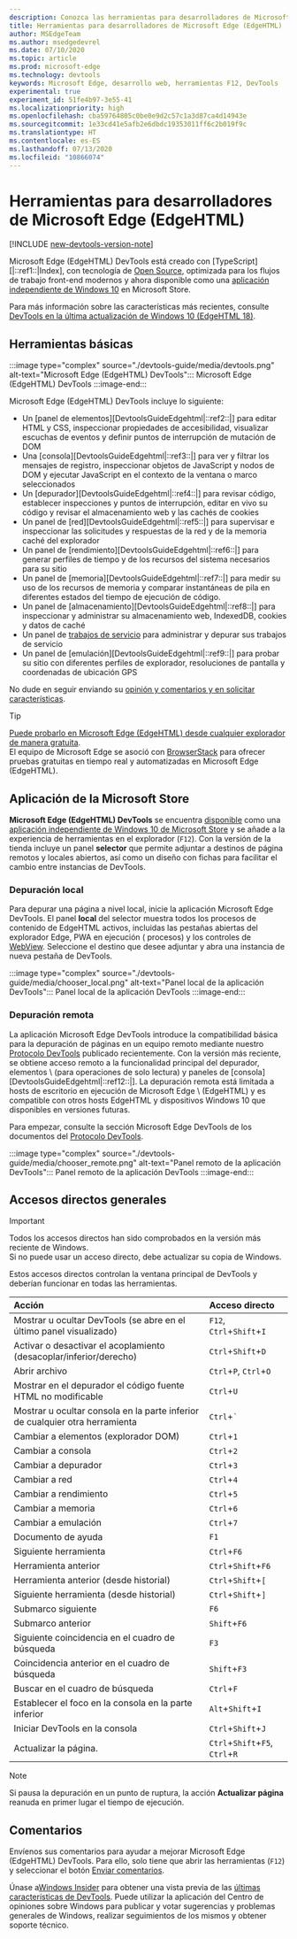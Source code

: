 ```yaml
---
description: Conozca las herramientas para desarrolladores de Microsoft Edge (EdgeHTML)
title: Herramientas para desarrolladores de Microsoft Edge (EdgeHTML)
author: MSEdgeTeam
ms.author: msedgedevrel
ms.date: 07/10/2020
ms.topic: article
ms.prod: microsoft-edge
ms.technology: devtools
keywords: Microsoft Edge, desarrollo web, herramientas F12, DevTools
experimental: true
experiment_id: 51fe4b97-3e55-41
ms.localizationpriority: high
ms.openlocfilehash: cba59764805c0be0e9d2c57c1a3d87ca4d14943e
ms.sourcegitcommit: 1e33cd41e5afb2e6dbdc19353011ff6c2b019f9c
ms.translationtype: HT
ms.contentlocale: es-ES
ms.lasthandoff: 07/13/2020
ms.locfileid: "10866074"
---
```

# Herramientas para desarrolladores de Microsoft Edge (EdgeHTML)  

[!INCLUDE [new-devtools-version-note](includes/new-devtools-version-note.md)]  

Microsoft Edge \(EdgeHTML\) DevTools está creado con [TypeScript][|::ref1::|Index], con tecnología de [Open Source][GithubMicrosoftChakracore], optimizada para los flujos de trabajo front-end modernos y ahora disponible como una [aplicación independiente de Windows 10][MicrosoftStoreEdgeDevtoolsPreview] en Microsoft Store.  

Para más información sobre las características más recientes, consulte [DevTools en la última actualización de Windows 10 (EdgeHTML 18)][DevtoolsGuideEdgehtmlWhatsnew].  

## Herramientas básicas  

:::image type="complex" source="./devtools-guide/media/devtools.png" alt-text="Microsoft Edge (EdgeHTML) DevTools":::
   Microsoft Edge (EdgeHTML) DevTools
:::image-end:::

<!--![Microsoft Edge \(EdgeHTML\) DevTools][ImageDevtoolsEdgehtml]  -->  

Microsoft Edge \(EdgeHTML\) DevTools incluye lo siguiente:  

*   Un [panel de elementos][DevtoolsGuideEdgehtml|::ref2::|] para editar HTML y CSS, inspeccionar propiedades de accesibilidad, visualizar escuchas de eventos y definir puntos de interrupción de mutación de DOM  
*   Una [consola][DevtoolsGuideEdgehtml|::ref3::|] para ver y filtrar los mensajes de registro, inspeccionar objetos de JavaScript y nodos de DOM y ejecutar JavaScript en el contexto de la ventana o marco seleccionados  
*   Un [depurador][DevtoolsGuideEdgehtml|::ref4::|] para revisar código, establecer inspecciones y puntos de interrupción, editar en vivo su código y revisar el almacenamiento web y las cachés de cookies  
*   Un panel de [red][DevtoolsGuideEdgehtml|::ref5::|] para supervisar e inspeccionar las solicitudes y respuestas de la red y de la memoria caché del explorador  
*   Un panel de [rendimiento][DevtoolsGuideEdgehtml|::ref6::|] para generar perfiles de tiempo y de los recursos del sistema necesarios para su sitio  
*   Un panel de [memoria][DevtoolsGuideEdgehtml|::ref7::|] para medir su uso de los recursos de memoria y comparar instantáneas de pila en diferentes estados del tiempo de ejecución de código.  
*   Un panel de [almacenamiento][DevtoolsGuideEdgehtml|::ref8::|] para inspeccionar y administrar su almacenamiento web, IndexedDB, cookies y datos de caché  
*   Un panel de [trabajos de servicio][DevtoolsGuideEdgehtmlServiceworkers] para administrar y depurar sus trabajos de servicio  
*   Un panel de [emulación][DevtoolsGuideEdgehtml|::ref9::|] para probar su sitio con diferentes perfiles de explorador, resoluciones de pantalla y coordenadas de ubicación GPS  

No dude en seguir enviando su [opinión y comentarios y en solicitar características](#feedback).  

> [!TIP]
> [Puede probarlo en Microsoft Edge \(EdgeHTML\) desde cualquier explorador de manera gratuita][BrowserstackEdgehtml].  
> El equipo de Microsoft Edge se asoció con [BrowserStack][BrowserstackEdgehtml] para ofrecer pruebas gratuitas en tiempo real y automatizadas en Microsoft Edge \(EdgeHTML\).  

## Aplicación de la Microsoft Store  

**Microsoft Edge \(EdgeHTML\) DevTools** se encuentra [disponible][DevtoolsGuideEdgehtmlWhatsnew] como una [aplicación independiente de Windows 10 de Microsoft Store][MicrosoftStoreEdgeDevtoolsPreview] y se añade a la experiencia de herramientas en el explorador \(`F12`\).  Con la versión de la tienda incluye un panel **selector** que permite adjuntar a destinos de página remotos y locales abiertos, así como un diseño con fichas para facilitar el cambio entre instancias de DevTools.  

### Depuración local  

Para depurar una página a nivel local, inicie la aplicación Microsoft Edge DevTools.  El panel **local** del selector muestra todos los procesos de contenido de EdgeHTML activos, incluidas las pestañas abiertas del explorador Edge, PWA en ejecución \( procesos\) y los controles de [WebView][HostingWebview].  Seleccione el destino que desee adjuntar y abra una instancia de nueva pestaña de DevTools.  

:::image type="complex" source="./devtools-guide/media/chooser_local.png" alt-text="Panel local de la aplicación DevTools":::
   Panel local de la aplicación DevTools
:::image-end:::

<!--![DevTools app Local panel][ImageDevtoolsGuideEdgehtmlChooselocal]  -->  

### Depuración remota  

La aplicación Microsoft Edge DevTools introduce la compatibilidad básica para la depuración de páginas en un equipo remoto mediante nuestro [Protocolo DevTools][DevtoolsProtocolEdgehtmlIndex] publicado recientemente.  Con la versión más reciente, se obtiene acceso remoto a la funcionalidad principal del depurador, elementos \ (para operaciones de solo lectura\) y paneles de [consola][DevtoolsGuideEdgehtml|::ref12::|].  La depuración remota está limitada a hosts de escritorio en ejecución de Microsoft Edge \ (EdgeHTML\) y es compatible con otros hosts EdgeHTML y dispositivos Windows 10 que disponibles en versiones futuras.  

Para empezar, consulte la sección Microsoft Edge DevTools de los documentos del [Protocolo DevTools][DevtoolsProtocolEdgehtmlIndex].  

:::image type="complex" source="./devtools-guide/media/chooser_remote.png" alt-text="Panel remoto de la aplicación DevTools":::
   Panel remoto de la aplicación DevTools
:::image-end:::

<!--![DevTools app Remote panel][ImageDevtoolsGuideEdgehtmlRemote]  -->  

## Accesos directos generales  

> [!IMPORTANT]
> Todos los accesos directos han sido comprobados en la versión más reciente de Windows.  
> Si no puede usar un acceso directo, debe actualizar su copia de Windows.  

Estos accesos directos controlan la ventana principal de DevTools y deberían funcionar en todas las herramientas.  

| Acción | Acceso directo |  
|:--- |:--- |  
| Mostrar u ocultar DevTools \(se abre en el último panel visualizado\) | `F12`, `Ctrl`+`Shift`+`I` |  
| Activar o desactivar el acoplamiento \(desacoplar/inferior/derecho\) | `Ctrl`+`Shift`+`D` |  
| Abrir archivo | `Ctrl`+`P`, `Ctrl`+`O` |  
| Mostrar en el depurador el código fuente HTML no modificable | `Ctrl`+`U` |  
| Mostrar u ocultar consola en la parte inferior de cualquier otra herramienta  | `Ctrl`+`` ` `` |  
| Cambiar a elementos \(explorador DOM\) | `Ctrl`+`1` |  
| Cambiar a consola |  `Ctrl`+`2` |  
| Cambiar a depurador | `Ctrl`+`3` |  
| Cambiar a red | `Ctrl`+`4` |  
| Cambiar a rendimiento | `Ctrl`+`5` |  
| Cambiar a memoria | `Ctrl`+`6` |  
| Cambiar a emulación | `Ctrl`+`7` |  
| Documento de ayuda | `F1` |  
| Siguiente herramienta | `Ctrl`+`F6` |  
| Herramienta anterior | `Ctrl`+`Shift`+`F6` |  
| Herramienta anterior \(desde historial\) | `Ctrl`+`Shift`+`[` |  
| Siguiente herramienta \(desde historial\) | `Ctrl`+`Shift`+`]` |  
| Submarco siguiente | `F6` |  
| Submarco anterior | `Shift`+`F6` |  
| Siguiente coincidencia en el cuadro de búsqueda | `F3` |  
| Coincidencia anterior en el cuadro de búsqueda | `Shift`+`F3` |  
| Buscar en el cuadro de búsqueda | `Ctrl`+`F` |  
| Establecer el foco en la consola en la parte inferior | `Alt`+`Shift`+`I` |  
| Iniciar DevTools en la consola | `Ctrl`+`Shift`+`J` |  
| Actualizar la página. | `Ctrl`+`Shift`+`F5`, `Ctrl`+`R` |  

> [!NOTE]
> Si pausa la depuración en un punto de ruptura, la acción **Actualizar página** reanuda en primer lugar el tiempo de ejecución.  

## Comentarios  

Envíenos sus comentarios para ayudar a mejorar Microsoft Edge \(EdgeHTML\) DevTools.  Para ello, solo tiene que abrir las herramientas \(`F12`\) y seleccionar el botón [Enviar comentarios](#microsoft-edge-edgehtml-developer-tools).  

Únase a[Windows Insider][WindowsInsiderProgram] para obtener una vista previa de las [últimas características de DevTools][DevtoolsGuideEdgehtmlWhatsnew].  Puede utilizar la aplicación del Centro de opiniones sobre Windows para publicar y votar sugerencias y problemas generales de Windows, realizar seguimientos de los mismos y obtener soporte técnico.  

<!-- image links  -->  

<!--[ImageDevtoolsEdgehtml]: /microsoft-edge/devtools-guide/media/devtools.png "Microsoft Edge (EdgeHTML) DevTools"  -->  
<!--[ImageDevtoolsGuideEdgehtmlChooselocal]: /microsoft-edge/devtools-guide/media/chooser_local.png "DevTools app Local panel"  -->  
<!--[ImageDevtoolsGuideEdgehtmlRemote]: /microsoft-edge/devtools-guide/media/chooser_remote.png "DevTools app Remote panel"  -->  

<!-- links  -->  

[DevtoolsGuideEdgehtmlConsole]: /microsoft-edge/devtools-guide/console "Consola"  
[DevtoolsGuideEdgehtmlDebugger]: /microsoft-edge/devtools-guide/debugger "Depurador"  
[DevtoolsGuideEdgehtmlElements]: /microsoft-edge/devtools-guide/elements "Elementos"  
[DevtoolsGuideEdgehtmlEmulation]: /microsoft-edge/devtools-guide/emulation "Emulación"  
[DevtoolsGuideEdgehtmlMemory]: /microsoft-edge/devtools-guide/memory "Memoria"  
[DevtoolsGuideEdgehtmlNetwork]: /microsoft-edge/devtools-guide/network "Red"  
[DevtoolsGuideEdgehtmlPerformance]: /microsoft-edge/devtools-guide/performance "Rendimiento"  
[DevtoolsGuideEdgehtmlServiceworkers]: /microsoft-edge/devtools-guide/service-workers "Trabajos de servicio"  
[DevtoolsGuideEdgehtmlStorage]: /microsoft-edge/devtools-guide/storage "Almacenamiento"  
[DevtoolsGuideEdgehtmlWhatsnew]: /microsoft-edge/devtools-guide/whats-new "DevTools en la última actualización de Windows 10 (EdgeHTML 18)"  
[DevtoolsProtocolEdgehtmlIndex]: /microsoft-edge/devtools-protocol/index "Protocolo de Microsoft Edge (EdgeHTML) DevTools"  
[DevtoolsProtocolEdgehtmlClientsEdgePreview]: /microsoft-edge/devtools-protocol/0.1/clients.md#microsoft-edge-devtools-preview "Vista previa de Microsoft Edge DevTools - Clientes de protocolo de DevTools"  
[HostingWebview]: /microsoft-edge/hosting/webview "WebView (EdgeHTML) para aplicaciones de Windows 10"  
[PwasEdgehtmlIndex]: /microsoft-edge/progressive-web-apps-edgehtml/index "Aplicaciones web progresivas (EdgeHTML) en Windows"  

[MicrosoftStoreEdgeDevtoolsPreview]: https://www.microsoft.com/store/p/microsoft-edge-devtools-preview/9mzbfrmz0mnj "Vista previa de Microsoft Edge DevTools"  

[WindowsInsiderProgram]: https://insider.windows.com "Programa Windows Insider"  

[BrowserstackEdgehtml]: https://www.browserstack.com/test-on-microsoft-edge-browser "Pruebas gratuitas de explorador de Microsoft Edge | BrowserStack"  

[GithubMicrosoftChakracore]: https://github.com/Microsoft/ChakraCore "microsoft/ChakraCore | GitHub"  

[TypeScriptIndex]: https://www.typescriptlang.org "TypeScript"  

